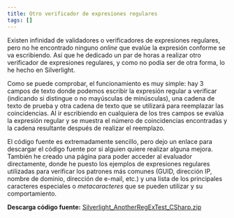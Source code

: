 ```yaml
---
title: Otro verificador de expresiones regulares
tags: []
---
```

Existen infinidad de validadores o verificadores de expresiones regulares, pero no he encontrado ninguno _online_ que evalúe la expresión conforme se va escribiendo. Así que he dedicado un par de horas a realizar otro verificador de expresiones regulares, y como no podía ser de otra forma, lo he hecho en Silverlight.

Como se puede comprobar, el funcionamiento es muy simple: hay 3 campos de texto donde podemos escribir la expresión regular a verificar (indicando si distingue o no mayúsculas de minúsculas), una cadena de texto de prueba y otra cadena de texto que se utilizará para reemplazar las coincidencias. Al ir escribiendo en cualquiera de los tres campos se evalúa la expresión regular y se muestra el número de coincidencias encontradas y la cadena resultante después de realizar el reemplazo.

El código fuente es extremadamente sencillo, pero dejo un enlace para descargar el código fuente por si alguien quiere realizar alguna mejora. También he creado una página para poder acceder al evaluador directamente, donde he puesto los ejemplos de expresiones regulares utilizadas para verificar los patrones más comunes (GUID, dirección IP, nombre de dominio, dirección de e-mail, etc.) y una lista de los principales caracteres especiales o _metacaracteres_ que se pueden utilizar y su comportamiento.

**Descarga código fuente:** [Silverlight\_AnotherRegExTest\_CSharp.zip](http://sdrv.ms/12uwTTi)

